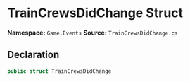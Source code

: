 # TrainCrewsDidChange Struct

**Namespace:** `Game.Events`
**Source:** `TrainCrewsDidChange.cs`

## Declaration

```csharp
public struct TrainCrewsDidChange
```

